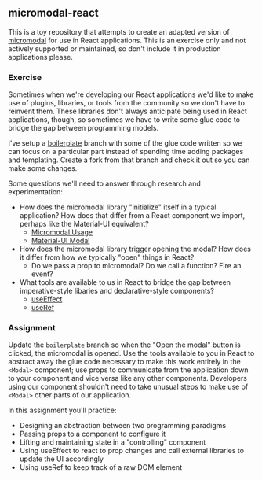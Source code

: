 ## micromodal-react

This is a toy repository that attempts to create an adapted version of [micromodal](https://micromodal.vercel.app/) for use in React applications. This is an exercise only and not actively supported or maintained, so don't include it in production applications please.

### Exercise

Sometimes when we're developing our React applications we'd like to make use of plugins, libraries, or tools from the community so we don't have to reinvent them. These libraries don't always anticipate being used in React applications, though, so sometimes we have to write some glue code to bridge the gap between programming models.

I've setup a [boilerplate](https://github.com/glidej/micromodal-react/tree/boilerplate) branch with some of the glue code written so we can focus on a particular part instead of spending time adding packages and templating. Create a fork from that branch and check it out so you can make some changes.

Some questions we'll need to answer through research and experimentation:
- How does the micromodal library "initialize" itself in a typical application? How does that differ from a React component we import, perhaps like the Material-UI equivalent?
  - [Micromodal Usage](https://micromodal.vercel.app/#usage)
  - [Material-UI Modal](https://mui.com/material-ui/react-modal/)
- How does the micromodal library trigger opening the modal? How does it differ from how we typically "open" things in React?
  - Do we pass a prop to micromodal? Do we call a function? Fire an event?
- What tools are available to us in React to bridge the gap between imperative-style libaries and declarative-style components?
  - [useEffect](https://reactjs.org/docs/hooks-reference.html#useeffect)
  - [useRef](https://reactjs.org/docs/hooks-reference.html#useref)

### Assignment
Update the `boilerplate` branch so when the "Open the modal" button is clicked, the micromodal is opened. Use the tools available to you in React to abstract away the glue code necessary to make this work entirely in the `<Modal>` component; use props to communicate from the application down to your component and vice versa like any other components. Developers using our component shouldn't need to take unusual steps to make use of `<Modal>` other parts of our application. 

In this assignment you'll practice:
- Designing an abstraction between two programming paradigms
- Passing props to a component to configure it
- Lifting and maintaining state in a "controlling" component
- Using useEffect to react to prop changes and call external libraries to update the UI accordingly
- Using useRef to keep track of a raw DOM element
